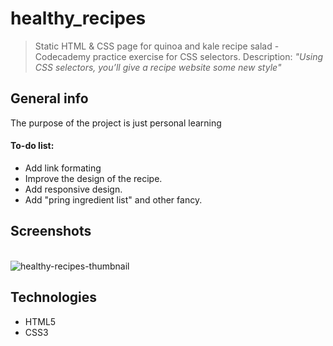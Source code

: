 # healthy_recipes
> Static HTML & CSS page for quinoa and kale recipe salad - Codecademy practice exercise for CSS selectors. Description: _"Using CSS selectors, you’ll give a recipe website some new style"_

## General info
The purpose of the project is just personal learning

#### To-do list:
* Add link formating
* Improve the design of the recipe. 
* Add responsive design.
* Add "pring ingredient list" and other fancy.


## Screenshots
<br>
<img src='https://i.postimg.cc/K3MHd97S/healthy-recipes-thumbnail.png' border='0' alt='healthy-recipes-thumbnail'/>

## Technologies
* HTML5
* CSS3

